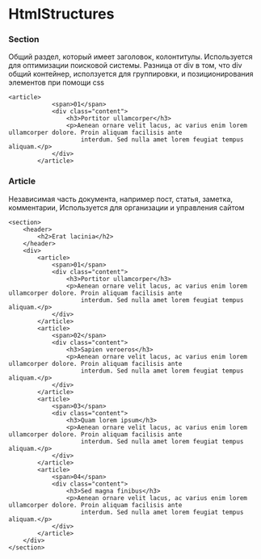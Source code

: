 # HtmlStructures

### Section
Общий раздел, который имеет заголовок, колонтитулы.
Используется для оптимизации поисковой системы.
Разница от div в том, что div общий контейнер, исползуется для группировки, и позиционирования элементов при помощи css
```
<article>
            <span>01</span>
            <div class="content">
                <h3>Portitor ullamcorper</h3>
                <p>Aenean ornare velit lacus, ac varius enim lorem ullamcorper dolore. Proin aliquam facilisis ante
                    interdum. Sed nulla amet lorem feugiat tempus aliquam.</p>
            </div>
        </article>
```
### Article
Независимая часть документа, например пост, статья, заметка, комментарии, 
Используется для организации и управления сайтом
```
<section>
    <header>
        <h2>Erat lacinia</h2>
    </header>
    <div>
        <article>
            <span>01</span>
            <div class="content">
                <h3>Portitor ullamcorper</h3>
                <p>Aenean ornare velit lacus, ac varius enim lorem ullamcorper dolore. Proin aliquam facilisis ante
                    interdum. Sed nulla amet lorem feugiat tempus aliquam.</p>
            </div>
        </article>
        <article>
            <span>02</span>
            <div class="content">
                <h3>Sapien veroeros</h3>
                <p>Aenean ornare velit lacus, ac varius enim lorem ullamcorper dolore. Proin aliquam facilisis ante
                    interdum. Sed nulla amet lorem feugiat tempus aliquam.</p>
            </div>
        </article>
        <article>
            <span>03</span>
            <div class="content">
                <h3>Quam lorem ipsum</h3>
                <p>Aenean ornare velit lacus, ac varius enim lorem ullamcorper dolore. Proin aliquam facilisis ante
                    interdum. Sed nulla amet lorem feugiat tempus aliquam.</p>
            </div>
        </article>
        <article>
            <span>04</span>
            <div class="content">
                <h3>Sed magna finibus</h3>
                <p>Aenean ornare velit lacus, ac varius enim lorem ullamcorper dolore. Proin aliquam facilisis ante
                    interdum. Sed nulla amet lorem feugiat tempus aliquam.</p>
            </div>
        </article>
    </div>
</section>
```
